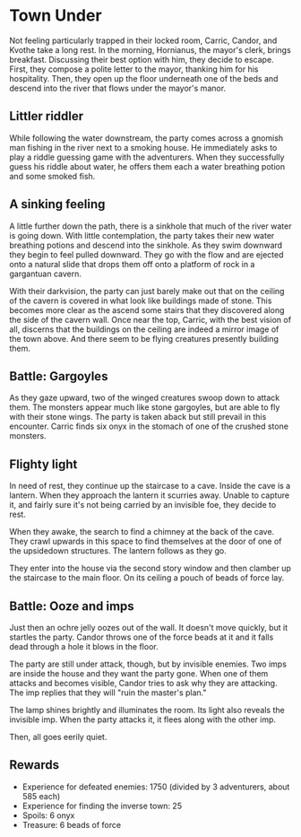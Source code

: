 # Town Under 

Not feeling particularly trapped in their locked room, Carric, Candor, and Kvothe take a long rest. In the morning,
Hornianus, the mayor's clerk, brings breakfast. Discussing their best option with him, they decide to escape. First,
they compose a polite letter to the mayor, thanking him for his hospitality. Then, they open up the floor underneath one
of the beds and descend into the river that flows under the mayor's manor.

## Littler riddler

While following the water downstream, the party comes across a gnomish man fishing in the river next to a smoking house.
He immediately asks to play a riddle guessing game with the adventurers. When they successfully guess his riddle about
water, he offers them each a water breathing potion and some smoked fish.

## A sinking feeling

A little further down the path, there is a sinkhole that much of the river water is going down. With little 
contemplation, the party takes their new water breathing potions and descend into the sinkhole. As they swim downward
they begin to feel pulled downward. They go with the flow and are ejected onto a natural slide that drops them off onto
a platform of rock in a gargantuan cavern.

With their darkvision, the party can just barely make out that on the ceiling of the cavern is covered in what look like
buildings made of stone. This becomes more clear as the ascend some stairs that they discovered along the side of the
cavern wall. Once near the top, Carric, with the best vision of all, discerns that the buildings on the ceiling are
indeed a mirror image of the town above. And there seem to be flying creatures presently building them.

## Battle: Gargoyles

As they gaze upward, two of the winged creatures swoop down to attack them. The monsters appear much like stone 
gargoyles, but are able to fly with their stone wings. The party is taken aback but still prevail in this encounter.
Carric finds six onyx in the stomach of one of the crushed stone monsters.

## Flighty light

In need of rest, they continue up the staircase to a cave. Inside the cave is a lantern. When they approach the lantern
it scurries away. Unable to capture it, and fairly sure it's not being carried by an invisible foe, they decide to rest.

When they awake, the search to find a chimney at the back of the cave. They crawl upwards in this space to find 
themselves at the door of one of the upsidedown structures. The lantern follows as they go.

They enter into the house via the second story window and then clamber up the staircase to the main floor. On its 
ceiling a pouch of beads of force lay.

## Battle: Ooze and imps

Just then an ochre jelly oozes out of the wall. It doesn't move quickly, but it startles the party. Candor throws one of
the force beads at it and it falls dead through a hole it blows in the floor.

The party are still under attack, though, but by invisible enemies. Two imps are inside the house and they want the 
party gone. When one of them attacks and becomes visible, Candor tries to ask why they are attacking. The imp replies 
that they will "ruin the master's plan."

The lamp shines brightly and illuminates the room. Its light also reveals the invisible imp. When the party attacks
it, it flees along with the other imp.

Then, all goes eerily quiet.

## Rewards

- Experience for defeated enemies: 1750 (divided by 3 adventurers, about 585 each)
- Experience for finding the inverse town: 25
- Spoils: 6 onyx
- Treasure: 6 beads of force
